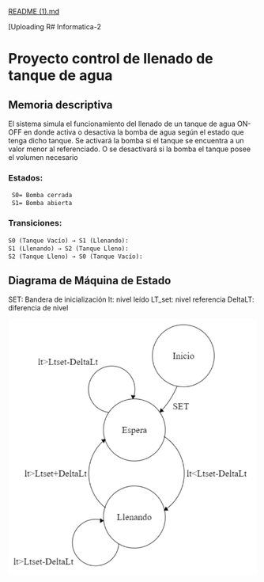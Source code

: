 [README (1).md](https://github.com/user-attachments/files/17081497/README.1.md)

[Uploading R# Informatica-2
# Proyecto control de llenado de tanque de agua
## Memoria descriptiva
El sistema simula el funcionamiento del llenado de un tanque de agua ON-OFF en donde activa o desactiva la 
bomba de agua según el estado que tenga dicho tanque. Se activará la bomba si el tanque se encuentra a un 
valor menor al referenciado. O se desactivará si la bomba el tanque posee el volumen necesario
### Estados:
     S0= Bomba cerrada
     S1= Bomba abierta

### Transiciones:
    S0 (Tanque Vacío) → S1 (Llenando):
    S1 (Llenando) → S2 (Tanque Lleno):
    S2 (Tanque Lleno) → S0 (Tanque Vacío):
    
## Diagrama de Máquina de Estado

SET: Bandera de inicialización
lt: nivel leído
LT_set: nivel referencia 
DeltaLT: diferencia de nivel 

![App Screenshot](https://github.com/lujustiniano/Informatica-2/blob/main/Mquina%20de%20estado.png?raw=true)
